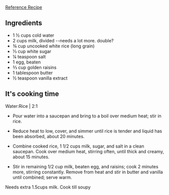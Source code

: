 [Reference Recipe](https://www.allrecipes.com/recipe/24059/creamy-rice-pudding/)

## Ingredients

- 1 ½ cups cold water
- 2 cups milk, divided --needs a lot more.  double?
- ¾ cup uncooked white rice (long grain)
- ⅓ cup white sugar
- ¼ teaspoon salt
- 1 egg, beaten
- ⅔ cup golden raisins
- 1 tablespoon butter
- ½ teaspoon vanilla extract


## It's cooking time

Water:Rice | 2:1

- Pour water into a saucepan and bring to a boil over medium heat; stir in rice.
 
- Reduce heat to low, cover, and simmer until rice is tender and liquid has been absorbed, about 20 minutes.

- Combine cooked rice, 1 1/2 cups milk, sugar, and salt in a clean saucepan. Cook over medium heat, stirring often, until thick and creamy, about 15 minutes.

- Stir in remaining 1/2 cup milk, beaten egg, and raisins; cook 2 minutes more, stirring constantly. Remove from heat and stir in butter and vanilla until combined; serve warm.

Needs extra 1.5cups milk. Cook till soupy